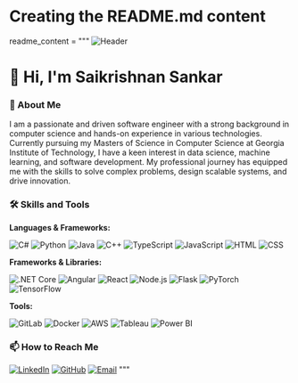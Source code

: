 # Creating the README.md content
readme_content = """
![Header](https://github.com/SaikrishnanShankar/assets/header.png)

# 👋 Hi, I'm Saikrishnan Sankar

### 🚀 About Me

I am a passionate and driven software engineer with a strong background in computer science and hands-on experience in various technologies. Currently pursuing my Masters of Science in Computer Science at Georgia Institute of Technology, I have a keen interest in data science, machine learning, and software development. My professional journey has equipped me with the skills to solve complex problems, design scalable systems, and drive innovation.

### 🛠️ Skills and Tools

**Languages & Frameworks:**

![C#](https://img.shields.io/badge/-C%23-239120?logo=c-sharp&logoColor=white&style=flat)
![Python](https://img.shields.io/badge/-Python-3776AB?logo=python&logoColor=white&style=flat)
![Java](https://img.shields.io/badge/-Java-007396?logo=java&logoColor=white&style=flat)
![C++](https://img.shields.io/badge/-C++-00599C?logo=c%2B%2B&logoColor=white&style=flat)
![TypeScript](https://img.shields.io/badge/-TypeScript-007ACC?logo=typescript&logoColor=white&style=flat)
![JavaScript](https://img.shields.io/badge/-JavaScript-F7DF1E?logo=javascript&logoColor=black&style=flat)
![HTML](https://img.shields.io/badge/-HTML-E34F26?logo=html5&logoColor=white&style=flat)
![CSS](https://img.shields.io/badge/-CSS-1572B6?logo=css3&logoColor=white&style=flat)

**Frameworks & Libraries:**

![.NET Core](https://img.shields.io/badge/-.NET_Core-512BD4?logo=dotnet&logoColor=white&style=flat)
![Angular](https://img.shields.io/badge/-Angular-DD0031?logo=angular&logoColor=white&style=flat)
![React](https://img.shields.io/badge/-React-61DAFB?logo=react&logoColor=black&style=flat)
![Node.js](https://img.shields.io/badge/-Node.js-339933?logo=node.js&logoColor=white&style=flat)
![Flask](https://img.shields.io/badge/-Flask-000000?logo=flask&logoColor=white&style=flat)
![PyTorch](https://img.shields.io/badge/-PyTorch-EE4C2C?logo=pytorch&logoColor=white&style=flat)
![TensorFlow](https://img.shields.io/badge/-TensorFlow-FF6F00?logo=tensorflow&logoColor=white&style=flat)

**Tools:**

![GitLab](https://img.shields.io/badge/-GitLab-FCA121?logo=gitlab&logoColor=white&style=flat)
![Docker](https://img.shields.io/badge/-Docker-2496ED?logo=docker&logoColor=white&style=flat)
![AWS](https://img.shields.io/badge/-AWS-232F3E?logo=amazon-aws&logoColor=white&style=flat)
![Tableau](https://img.shields.io/badge/-Tableau-E97627?logo=tableau&logoColor=white&style=flat)
![Power BI](https://img.shields.io/badge/-Power_BI-F2C811?logo=power-bi&logoColor=black&style=flat)

### 📫 How to Reach Me

[![LinkedIn](https://img.shields.io/badge/-LinkedIn-0077B5?logo=linkedin&logoColor=white&style=flat)](https://www.linkedin.com/in/saikrishnan-s-87b2161b4/)
[![GitHub](https://img.shields.io/badge/-GitHub-181717?logo=github&logoColor=white&style=flat)](https://github.com/SaikrishnanShankar)
[![Email](https://img.shields.io/badge/-Email-D14836?logo=gmail&logoColor=white&style=flat)](mailto:saikrish0108@gmail.com)
"""
